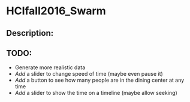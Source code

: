 # HCIfall2016_Swarm

## Description:

## TODO:
* Generate more realistic data
* _Add_ a slider to change speed of time (maybe even pause it)
* _Add_ a button to see how many people are in the dining center at any time
* _Add_ a slider to show the time on a timeline (maybe allow seeking)
